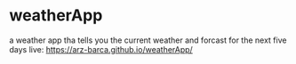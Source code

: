 # weatherApp

a weather app tha tells you the current weather and forcast for the next five days
live: https://arz-barca.github.io/weatherApp/
